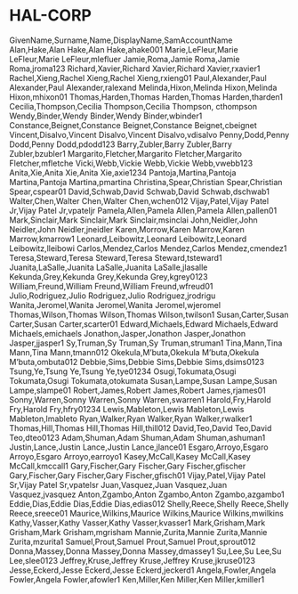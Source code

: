 # HAL-CORP
GivenName,Surname,Name,DisplayName,SamAccountName
Alan,Hake,Alan Hake,Alan Hake,ahake001
Marie,LeFleur,Marie LeFleur,Marie LeFleur,mlefluer
Jamie,Roma,Jamie Roma,Jamie Roma,jroma123
Richard,Xavier,Richard Xavier,Richard Xavier,rxavier1
Rachel,Xieng,Rachel Xieng,Rachel Xieng,rxieng01
Paul,Alexander,Paul Alexander,Paul Alexander,ralexand
Melinda,Hixon,Melinda Hixon,Melinda Hixon,mhixon01
Thomas,Harden,Thomas Harden,Thomas Harden,tharden1
Cecilia,Thompson,Cecilia Thompson,Cecilia Thompson, cthompson
Wendy,Binder,Wendy Binder,Wendy Binder,wbinder1
Constance,Beignet,Constance Beignet,Constance Beignet,cbeignet
Vincent,Disalvo,Vincent Disalvo,Vincent Disalvo,vdisalvo
Penny,Dodd,Penny Dodd,Penny Dodd,pdodd123
Barry,Zubler,Barry Zubler,Barry Zubler,bzubler1
Margarito,Fletcher,Margarito Fletcher,Margarito Fletcher,mfletche
Vicki,Webb,Vickie Webb,Vickie Webb,vwebb123
Anita,Xie,Anita Xie,Anita Xie,axie1234
Pantoja,Martina,Pantoja Martina,Pantoja Martina,pmartina
Christina,Spear,Christian Spear,Christian Spear,cspear01
David,Schwab,David Schwab,David Schwab,dschwab1
Walter,Chen,Walter Chen,Walter Chen,wchen012
Vijay,Patel,Vijay Patel Jr,Vijay Patel Jr,vpateljr
Pamela,Allen,Pamela Allen,Pamela Allen,pallen01
Mark,Sinclair,Mark Sinclair,Mark Sinclair,msinclai
John,Neidler,John Neidler,John Neidler,jneidler
Karen,Morrow,Karen Marrow,Karen Marrow,kmarrow1
Leonard,Leibowitz,Leonard Leibowitz,Leonard Leibowitz,lleibowi
Carlos,Mendez,Carlos Mendez,Carlos Mendez,cmendez1
Teresa,Steward,Teresa Steward,Teresa Steward,tsteward1
Juanita,LaSalle,Juanita LaSalle,Juanita LaSalle,jlasalle
Kekunda,Grey,Kekunda Grey,Kekunda Grey,kgrey0123
William,Freund,William Freund,William Freund,wfreud01
Julio,Rodriguez,Julio Rodriguez,Julio Rodriguez,jrodrigu
Wanita,Jeromel,Wanita Jeromel,Wanita Jeromel,wjeromel
Thomas,Wilson,Thomas Wilson,Thomas Wilson,twilson1
Susan,Carter,Susan Carter,Susan Carter,scarter01
Edward,Michaels,Edward Michaels,Edward Michaels,emichaels
Jonathon,Jasper,Jonathon Jasper,Jonathon Jasper,jjasper1
Sy,Truman,Sy Truman,Sy Truman,struman1
Tina,Mann,Tina Mann,Tina Mann,tmann012
Okekula,M’buta,Okekula M’buta,Okekula M’buta,ombuta012
Debbie,Sims,Debbie Sims,Debbie Sims,dsims0123
Tsung,Ye,Tsung Ye,Tsung Ye,tye01234
Osugi,Tokumata,Osugi Tokumata,Osugi Tokumata,otokumata
Susan,Lampe,Susan Lampe,Susan Lampe,slampe01
Robert,James,Robert James,Robert James,rjames01
Sonny,Warren,Sonny Warren,Sonny Warren,swarren1
Harold,Fry,Harold Fry,Harold Fry,hfry01234
Lewis,Mableton,Lewis Mableton,Lewis Mableton,lmableto
Ryan,Walker,Ryan Walker,Ryan Walker,rwalker1
Thomas,Hill,Thomas Hill,Thomas Hill,thill012
David,Teo,David Teo,David Teo,dteo0123
Adam,Shuman,Adam Shuman,Adam Shuman,ashuman1
Justin,Lance,Justin Lance,Justin Lance,jlance01
Esgaro,Arroyo,Esgaro Arroyo,Esgaro Arroyo,earroyo1
Kasey,McCall,Kasey McCall,Kasey McCall,kmccall1
Gary,Fischer,Gary Fischer,Gary Fischer,gfischer
Gary,Fischer,Gary Fischer,Gary Fischer,gfisch01
Vijay,Patel,Vijay Patel Sr,Vijay Patel Sr,vpatelsr
Juan,Vasquez,Juan Vasquez,Juan Vasquez,jvasquez
Anton,Zgambo,Anton Zgambo,Anton Zgambo,azgambo1
Eddie,Dias,Eddie Dias,Eddie Dias,edias012
Shelly,Reece,Shelly Reece,Shelly Reece,sreece01
Maurice,Wilkins,Maurice Wilkins,Maurice Wilkins,mwilkins
Kathy,Vasser,Kathy Vasser,Kathy Vasser,kvasser1
Mark,Grisham,Mark Grisham,Mark Grisham,mgrisham
Mannie,Zurita,Mannie Zurita,Mannie Zurita,mzurita1
Samuel,Prout,Samuel Prout,Samuel Prout,sprout012
Donna,Massey,Donna Massey,Donna Massey,dmassey1
Su,Lee,Su Lee,Su Lee,slee0123
Jeffrey,Kruse,Jeffrey Kruse,Jeffrey Kruse,jkruse0123
Jesse,Eckerd,Jesse Eckerd,Jesse Eckerd,jeckerd1
Angela,Fowler,Angela Fowler,Angela Fowler,afowler1
Ken,Miller,Ken Miller,Ken Miller,kmiller1



